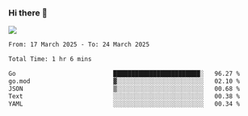 ### Hi there 👋️

![](https://komarev.com/ghpvc/?username=Loner1024)

<!--START_SECTION:waka-->

```txt
From: 17 March 2025 - To: 24 March 2025

Total Time: 1 hr 6 mins

Go                           ████████████████████████░   96.27 %
go.mod                       ▓░░░░░░░░░░░░░░░░░░░░░░░░   02.10 %
JSON                         ▒░░░░░░░░░░░░░░░░░░░░░░░░   00.68 %
Text                         ░░░░░░░░░░░░░░░░░░░░░░░░░   00.38 %
YAML                         ░░░░░░░░░░░░░░░░░░░░░░░░░   00.34 %
```

<!--END_SECTION:waka-->



